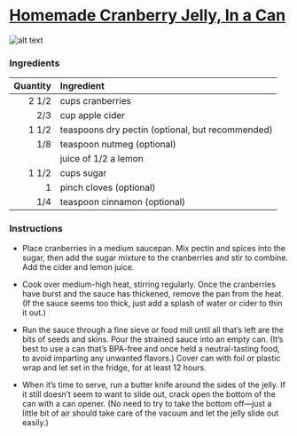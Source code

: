 # [Homemade Cranberry Jelly, In a Can](http://food52.com/recipes/25059-homemade-cranberry-jelly-in-a-can)
![alt text](https://images.food52.com/azAu4GQf5sWNaMyggfRmC2vfawA=/753x502/2d03ed9b-b563-46b2-800e-37102ed2c1c9--IMG_7269-3.jpg)
### Ingredients
|Quantity|Ingredient|
----------:|:-------
|2 1/2|cups cranberries|
|2/3|cup apple cider|
|1 1/2|teaspoons dry pectin (optional, but recommended)|
|1/8|teaspoon nutmeg (optional)|
||juice of 1/2 a lemon|
|1 1/2|cups sugar|
|1|pinch cloves (optional)|
|1/4|teaspoon cinnamon (optional)|

### Instructions

* Place cranberries in a medium saucepan. Mix pectin and spices into the sugar, then add the sugar mixture to the cranberries and stir to combine. Add the cider and lemon juice.

* Cook over medium-high heat, stirring regularly. Once the cranberries have burst and the sauce has thickened, remove the pan from the heat. (If the sauce seems too thick, just add a splash of water or cider to thin it out.)

* Run the sauce through a fine sieve or food mill until all that’s left are the bits of seeds and skins. Pour the strained sauce into an empty can. (It’s best to use a can that’s BPA-free and once held a neutral-tasting food, to avoid imparting any unwanted flavors.) Cover can with foil or plastic wrap and let set in the fridge, for at least 12 hours.

* When it’s time to serve, run a butter knife around the sides of the jelly. If it still doesn’t seem to want to slide out, crack open the bottom of the can with a can opener. (No need to try to take the bottom off—just a little bit of air should take care of the vacuum and let the jelly slide out easily.)